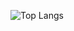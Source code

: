 ![Top Langs](https://github-readme-stats.vercel.app/api/top-langs/?username=Valkriaine&card_width=400)


